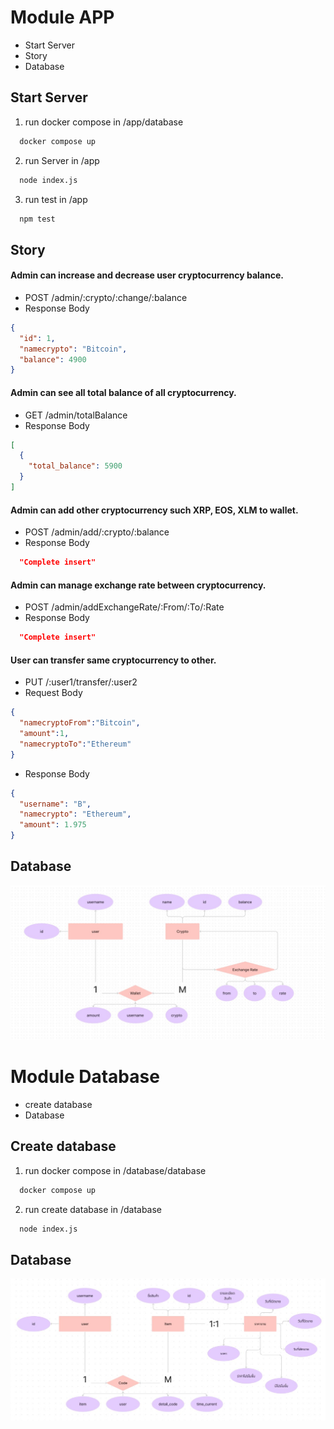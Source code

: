 # Module APP
  * Start Server
  * Story
  * Database
## Start Server
1. run docker compose in /app/database
```bash
  docker compose up
```
2. run Server in /app
```bash
  node index.js
```
3. run test in /app
```bash
  npm test
```
## Story
#### Admin can increase and decrease user cryptocurrency balance.
* POST /admin/:crypto/:change/:balance
* Response Body
```json
{
  "id": 1,
  "namecrypto": "Bitcoin",
  "balance": 4900
}
```
#### Admin can see all total balance of all cryptocurrency.
* GET /admin/totalBalance
* Response Body
```json
[
  {
    "total_balance": 5900
  }
]
```
#### Admin can add other cryptocurrency such XRP, EOS, XLM to wallet.
* POST /admin/add/:crypto/:balance
* Response Body
```json
  "Complete insert"
```
#### Admin can manage exchange rate between cryptocurrency.
* POST /admin/addExchangeRate/:From/:To/:Rate
* Response Body
```json
  "Complete insert"
```
#### User can transfer same cryptocurrency to other.
* PUT /:user1/transfer/:user2
* Request Body
```json
{
  "namecryptoFrom":"Bitcoin",
  "amount":1,
  "namecryptoTo":"Ethereum"
}
```
* Response Body
```json
{
  "username": "B",
  "namecrypto": "Ethereum",
  "amount": 1.975
}
```
## Database
![Alt text](./app/img/db_Crypto.jpg)



# Module Database
  * create database
  * Database
## Create database
1. run docker compose in /database/database
```bash
  docker compose up
```
2. run create database in /database
```bash
  node index.js
```
## Database
![Alt text](./database/img/db_ltem.jpg)
